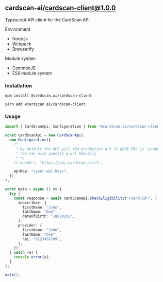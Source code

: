 ## cardscan-ai/cardscan-client@1.0.0

Typescript API client for the CardScan API

Environment

- Node.js
- Webpack
- Browserify

Module system

- CommonJS
- ES6 module system

### Installation

```shell
npm install @cardscan.ai/cardscan-client
```

```shell
yarn add @cardscan.ai/cardscan-client
```

### Usage

```typescript
import { CardScanApi, Configuration } from "@cardscan.ai/cardscan-client";

const cardScanApi = new CardScanApi(
  new Configuration({
    /*
     * By default the API will the production url if NODE_ENV is "production" and the sandbox url otherwise.
     * You can also specify a url manually.
     * */
    // baseUrl: "https://api.cardscan.ai/v1",

    apiKey: "<your-api-key>",
  })
);

const main = async () => {
  try {
    const response = await cardScanApi.checkEligibility("<card-id>", {
      subscriber: {
        firstName: "John",
        lastName: "Doe",
        dateOfBirth: "18020101",
      },
      provider: {
        firstName: "John",
        lastName: "Doe",
        npi: "0123456789",
      },
    });
  } catch (e) {
    console.error(e);
  }
};

main();
```
